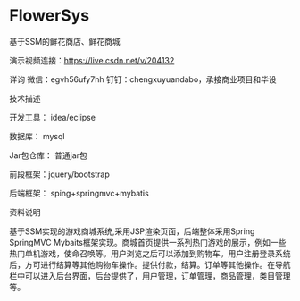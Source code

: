 # FlowerSys
基于SSM的鲜花商店、鲜花商城

演示视频连接：https://live.csdn.net/v/204132

详询 微信：egvh56ufy7hh 钉钉：chengxuyuandabo，承接商业项目和毕设

技术描述

开发工具： idea/eclipse

数据库： mysql

Jar包仓库： 普通jar包

前段框架：jquery/bootstrap

后端框架： sping+springmvc+mybatis

资料说明

基于SSM实现的游戏商城系统,采用JSP渲染页面，后端整体采用Spring SpringMVC Mybaits框架实现。商城首页提供一系列热门游戏的展示，例如一些热门单机游戏，使命召唤等。用户浏览之后可以添加到购物车。用户注册登录系统后，方可进行结算等其他购物车操作。提供付款，结算。订单等其他操作。在导航栏中可以进入后台界面，后台提供了，用户管理，订单管理，商品管理，类目管理等。
